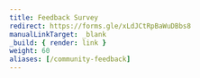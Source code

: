 ```yaml
---
title: Feedback Survey
redirect: https://forms.gle/xLdJCtRpBaWuDBbs8
manualLinkTarget: _blank
_build: { render: link }
weight: 60
aliases: [/community-feedback]
---
```

